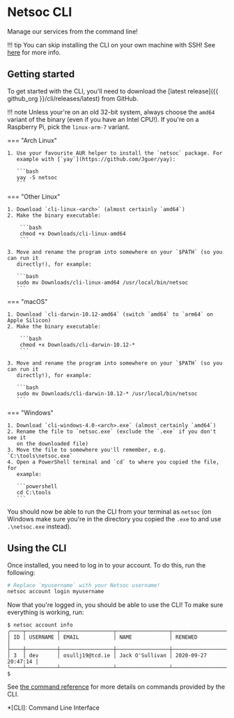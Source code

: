 # Netsoc CLI

Manage our services from the command line!

!!! tip
    You can skip installing the CLI on your own machine with SSH! See
    [here](../shh/) for more info.

## Getting started

To get started with the CLI, you'll need to download the
[latest release]({{ github_org }}/cli/releases/latest) from GitHub.

!!! note
    Unless your're on an old 32-bit system, always choose the `amd64` variant
    of the binary (even if you have an Intel CPU!). If you're on a Raspberry Pi,
    pick the `linux-arm-7` variant.

=== "Arch Linux"

    1. Use your favourite AUR helper to install the `netsoc` package. For
       example with [`yay`](https://github.com/Jguer/yay):

       ```bash
       yay -S netsoc
       ```

=== "Other Linux"

    1. Download `cli-linux-<arch>` (almost certainly `amd64`)
    2. Make the binary executable:

        ```bash
        chmod +x Downloads/cli-linux-amd64
        ```

    3. Move and rename the program into somewhere on your `$PATH` (so you can run it
       directly!), for example:

       ```bash
       sudo mv Downloads/cli-linux-amd64 /usr/local/bin/netsoc
       ```

=== "macOS"

    1. Download `cli-darwin-10.12-amd64` (switch `amd64` to `arm64` on Apple Silicon)
    2. Make the binary executable:

        ```bash
        chmod +x Downloads/cli-darwin-10.12-*
        ```

    3. Move and rename the program into somewhere on your `$PATH` (so you can run it
       directly!), for example:

       ```bash
       sudo mv Downloads/cli-darwin-10.12-* /usr/local/bin/netsoc
       ```

=== "Windows"

    1. Download `cli-windows-4.0-<arch>.exe` (almost certainly `amd64`)
    2. Rename the file to `netsoc.exe` (exclude the `.exe` if you don't see it
       on the downloaded file)
    3. Move the file to somewhere you'll remember, e.g. `C:\tools\netsoc.exe`
    4. Open a PowerShell terminal and `cd` to where you copied the file, for
       example:

       ```powershell
       cd C:\tools
       ```

You should now be able to run the CLI from your terminal as `netsoc` (on
Windows make sure you're in the directory you copied the `.exe` to and use
`.\netsoc.exe` instead).

## Using the CLI

Once installed, you need to log in to your account. To do this, run the
following:

```bash
# Replace `myusername` with your Netsoc username!
netsoc account login myusername
```

Now that you're logged in, you should be able to use the CLI! To make sure
everything is working, run:

```
$ netsoc account info
╭────┬──────────┬─────────────────┬─────────────────┬─────────────────────╮
│ ID │ USERNAME │ EMAIL           │ NAME            │ RENEWED             │
├────┼──────────┼─────────────────┼─────────────────┼─────────────────────┤
│ 3  │ dev      │ osullj19@tcd.ie │ Jack O'Sullivan │ 2020-09-27 20:47:14 │
╰────┴──────────┴─────────────────┴─────────────────┴─────────────────────╯
$
```

See [the command reference](reference/netsoc/) for more details on commands
provided by the CLI.

*[CLI]: Command Line Interface
